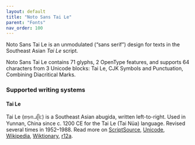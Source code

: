 ```yaml
---
layout: default
title: "Noto Sans Tai Le"
parent: "Fonts"
nav_order: 100
---
```

Noto Sans Tai Le is an unmodulated (“sans serif”) design for texts in the Southeast Asian _Tai Le_ script. 

Noto Sans Tai Le contains 71 glyphs, 2 OpenType features, and supports 64 characters from 3 Unicode blocks: Tai Le, CJK Symbols and Punctuation, Combining Diacritical Marks.


### Supported writing systems


#### Tai Le

Tai Le (<span class='autonym'>ᥖᥭᥰᥘᥫᥴ</span>) is a Southeast Asian abugida, written left-to-right. Used in Yunnan, China since c. 1200 CE for the Tai Le (Tai Nüa) language. Revised several times in 1952–1988. Read more on [ScriptSource](https://scriptsource.org/scr/Tale), [Unicode](https://www.unicode.org/versions/Unicode13.0.0/ch16.pdf#G32903), [Wikipedia](https://en.wikipedia.org/wiki/ISO_15924:Tale), [Wiktionary](https://en.wiktionary.org/wiki/Category:Tai_N%C3%BCa_script), [r12a](https://r12a.github.io/scripts/links?iso=Tale).

